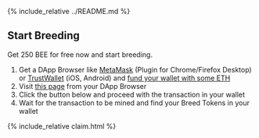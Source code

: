 {% include_relative ../README.md %}

## Start Breeding
Get 250 BEE for free now and start breeding.

1. Get a DApp Browser like [MetaMask](https://www.metamask.io) (Plugin for Chrome/Firefox Desktop) or [TrustWallet](https://trustwallet.com) (iOS, Android) and [fund your wallet with some ETH](https://www.coinbase.com/join/5a4fe76e49d3f302a1111321)
1. Visit [this page](https://breed.chaincraft.cc#start-breeding) from your DApp Browser
1. Click the button below and proceed with the transaction in your wallet
1. Wait for the transaction to be mined and find your Breed Tokens in your wallet

{% include_relative claim.html %}
